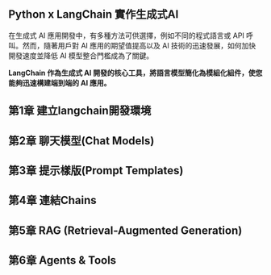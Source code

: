 ## Python x LangChain 實作生成式AI
在生成式 AI 應用開發中，有多種方法可供選擇，例如不同的程式語言或 API 呼叫。然而，隨著用戶對 AI 應用的期望值提高以及 AI 技術的迅速發展，如何加快開發速度並降低 AI 模型整合門檻成為了關鍵。

**LangChain 作為生成式 AI 開發的核心工具，將語言模型簡化為模組化組件，使您能夠迅速構建端到端的 AI 應用。**

## 第1章 建立langchain開發環境

## 第2章 聊天模型(Chat Models)

## 第3章 提示樣版(Prompt Templates)

## 第4章 連結Chains

## 第5章 RAG (Retrieval-Augmented Generation)

## 第6章 Agents & Tools

